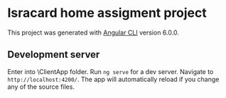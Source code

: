 # Isracard home assigment project

This project was generated with [Angular CLI](https://github.com/angular/angular-cli) version 6.0.0.

## Development server

Enter into \ClientApp folder. Run `ng serve` for a dev server. Navigate to `http://localhost:4200/`. The app will automatically reload if you change any of the source files.
